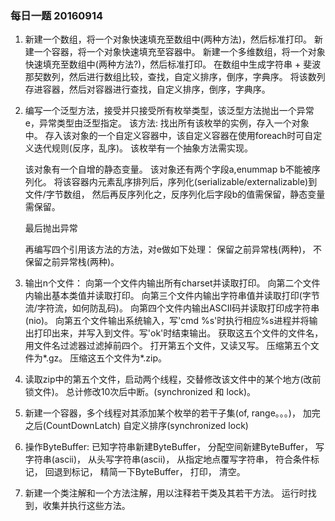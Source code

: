 ### 每日一题 20160914

1. 新建一个数组，将一个对象快速填充至数组中(两种方法)，然后标准打印。
    新建一个容器，将一个对象快速填充至容器中。
    新建一个多维数组，将一个对象快速填充至数组中(两种方法?)，然后标准打印。
    在数组中生成字符串 + 斐波那契数列，然后进行数组比较，查找，自定义排序，倒序，字典序。
    将该数列存进容器，然后对容器进行查找，自定义排序，倒序，字典序。

2. 编写一个泛型方法，接受并只接受所有枚举类型，该泛型方法抛出一个异常e，异常类型由泛型指定。
    该方法:
    找出所有该枚举的实例，存入一个对象中。
    存入该对象的一个自定义容器中，该自定义容器在使用foreach时可自定义迭代规则(反序，乱序)。
    该枚举有一个抽象方法需实现。

    该对象有一个自增的静态变量。
    该对象还有两个字段a,enummap b不能被序列化。
    将该容器内元素乱序排列后，序列化(serializable/externalizable)到文件/字节数组，
    然后再反序列化之，反序列化后字段b的值需保留，静态变量需保留。

    最后抛出异常

    再编写四个引用该方法的方法，对e做如下处理：
    保留之前异常栈(两种)，
    不保留之前异常栈(两种)。

3. 输出n个文件：
    向第一个文件内输出所有charset并读取打印。
    向第二个文件内输出基本类值并读取打印。
    向第三个文件内输出字符串值并读取打印(字节流/字符流，如何防乱码)。
    向第四个文件内输出ASCII码并读取打印成字符串(nio)。
    向第五个文件输出系统输入，写'cmd %s'时执行相应%s进程并将输出打印出来，并写入到文件。写'ok'时结束输出。
    获取这五个文件的文件名，用文件名过滤器过滤掉前四个。
    打开第五个文件，又读又写。
    压缩第五个文件为*.gz。
    压缩这五个文件为*.zip。

4. 读取zip中的第五个文件，启动两个线程，交替修改该文件中的某个地方(改前锁文件)。
    总计修改10次后中断。(synchronized 和 lock)。

5. 新建一个容器，多个线程对其添加某个枚举的若干子集(of, range。。。)，
    加完之后(CountDownLatch) 自定义排序(synchronized lock)

6. 操作ByteBuffer:
    已知字符串新建ByteBuffer，
    分配空间新建ByteBuffer，
    写字符串(ascii)，
    从头写字符串(ascii)，
    从指定地点覆写字符串，
    符合条件标记，
    回退到标记，
    精简一下ByteBuffer，
    打印，
    清空。

7. 新建一个类注解和一个方法注解，用以注释若干类及其若干方法。
    运行时找到，收集并执行这些方法。